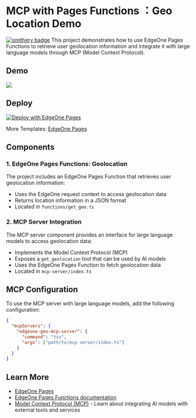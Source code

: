 # MCP with Pages Functions ：Geo Location Demo 

[![smithery badge](https://smithery.ai/badge/@handsomegentlemen/mcp-geo)](https://smithery.ai/server/@handsomegentlemen/mcp-geo)
This project demonstrates how to use EdgeOne Pages Functions to retrieve user geolocation information and integrate it with large language models through MCP (Model Context Protocol).

## Demo

![](https://cloudcache.tencent-cloud.com/qcloud/ui/static/static_source_business/f180b5ae-0e9c-40a8-a76a-b8f2a5e6108f.gif)

## Deploy

[![Deploy with EdgeOne Pages](https://cdnstatic.tencentcs.com/edgeone/pages/deploy.svg)](https://edgeone.ai/pages/new?template=mcp-geo)

More Templates: [EdgeOne Pages](https://edgeone.ai/pages/templates)

## Components

### 1. EdgeOne Pages Functions: Geolocation

The project includes an EdgeOne Pages Function that retrieves user geolocation information:

* Uses the EdgeOne request context to access geolocation data
* Returns location information in a JSON format
* Located in `functions/get_geo.ts`

### 2. MCP Server Integration

The MCP server component provides an interface for large language models to access geolocation data:

* Implements the Model Context Protocol (MCP)
* Exposes a `get_geolocation` tool that can be used by AI models
* Uses the EdgeOne Pages Function to fetch geolocation data
* Located in `mcp-server/index.ts`

## MCP Configuration

To use the MCP server with large language models, add the following configuration:

```json
{
  "mcpServers": {
    "edgeone-geo-mcp-server": {
      "command": "tsx",
      "args": ["path/to/mcp-server/index.ts"]
    }
  }
}
```

## Learn More

* [EdgeOne Pages](https://edgeone.ai/products/pages)
* [EdgeOne Pages Functions documentation](https://edgeone.ai/document/162227908259442688)
* [Model Context Protocol (MCP)](https://modelcontextprotocol.github.io) - Learn about integrating AI models with external tools and services

